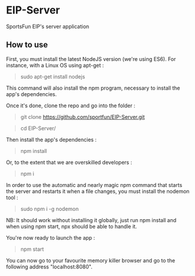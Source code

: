 # EIP-Server
SportsFun EIP's server application

## How to use
First, you must install the latest NodeJS version (we're using ES6).
For instance, with a Linux OS using apt-get :
> sudo apt-get install nodejs

This command will also install the npm program, necessary to install the app's dependencies.

Once it's done, clone the repo and go into the folder :
> git clone https://github.com/sportfun/EIP-Server.git

> cd EIP-Server/

Then install the app's dependencies :
> npm install

Or, to the extent that we are overskilled developers :
> npm i

In order to use the automatic and nearly magic npm command that starts the server and restarts it when a file changes, you must install the nodemon tool :
> sudo npm i -g nodemon

NB: It should work without installing it globally, just run npm install and when using npm start, npx should be able to handle it.

You're now ready to launch the app :
> npm start

You can now go to your favourite memory killer browser and go to the following address "localhost:8080".
